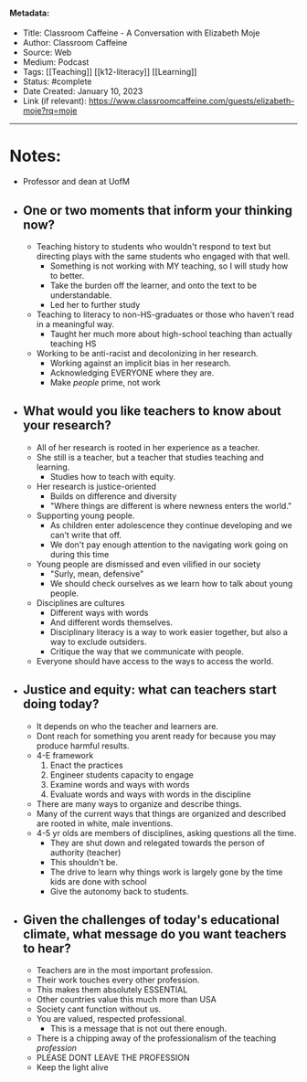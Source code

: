 #### Metadata:
- Title: Classroom Caffeine - A Conversation with Elizabeth Moje
- Author: Classroom Caffeine
- Source: Web
- Medium: Podcast
- Tags: [[Teaching]] [[k12-literacy]] [[Learning]]
- Status: #complete
- Date Created: January 10, 2023
- Link (if relevant): https://www.classroomcaffeine.com/guests/elizabeth-moje?rq=moje
---
# Notes:

- Professor and dean at UofM

- ## One or two moments that inform your thinking now?
	- Teaching history to students who wouldn't respond to text but directing plays with the same students who engaged with that well.
		- Something is not working with MY teaching, so I will study how to better.
		- Take the burden off the learner, and onto the text to be understandable.
		- Led her to further study
	- Teaching to literacy to non-HS-graduates or those who haven't read in a meaningful way.
		- Taught her much more about high-school teaching than actually teaching HS
	- Working to be anti-racist and decolonizing in her research.
		- Working against an implicit bias in her research.
		- Acknowledging EVERYONE where they are.
		- Make *people* prime, not work

- ## What would you like teachers to know about your research?
	- All of her research is rooted in her experience as a teacher.
	- She still is a teacher, but a teacher that studies teaching and learning.
		- Studies how to teach with equity.
	- Her research is justice-oriented
		- Builds on difference and diversity
		- "Where things are different is where newness enters the world."
	- Supporting young people.
		- As children enter adolescence they continue developing and we can't write that off.
		- We don't pay enough attention to the navigating work going on during this time
	- Young people are dismissed and even vilified in our society
		- "Surly, mean, defensive"
		- We should check ourselves as we learn how to talk about young people.
	- Disciplines are cultures
		- Different ways with words
		- And different words themselves.
		- Disciplinary literacy is a way to work easier together, but also a way to exclude outsiders.
		- Critique the way that we communicate with people.
	- Everyone should have access to the ways to access the world.

- ## Justice and equity: what can teachers start doing today?
	- It depends on who the teacher and learners are.
	- Dont reach for something you arent ready for because you may produce harmful results.
	- 4-E framework
		1. Enact the practices
		2. Engineer students capacity to engage
		3. Examine words and ways with words
		4. Evaluate words and ways with words in the discipline
	- There are many ways to organize and describe things.
	- Many of the current ways that things are organized and described are rooted in white, male inventions.
	- 4-5 yr olds are members of disciplines, asking questions all the time.
		- They are shut down and relegated towards the person of authority (teacher)
		- This shouldn't be.
		- The drive to learn why things work is largely gone by the time kids are done with school
		- Give the autonomy back to students.

- ## Given the challenges of today's educational climate, what message do you want teachers to hear?
	- Teachers are in the most important profession.
	- Their work touches every other profession.
	- This makes them absolutely ESSENTIAL
	- Other countries value this much more than USA
	- Society cant function without us.
	- You are valued, respected professional.
		- This is a message that is not out there enough.
	- There is a chipping away of the professionalism of the teaching *profession*
	- PLEASE DONT LEAVE THE PROFESSION
	- Keep the light alive